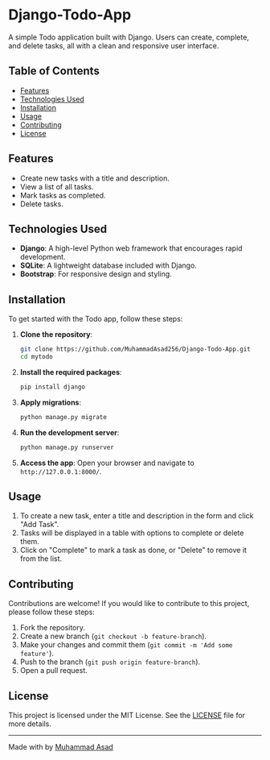 # Django-Todo-App

A simple Todo application built with Django. Users can create, complete, and delete tasks, all with a clean and responsive user interface.

## Table of Contents

- [Features](#features)
- [Technologies Used](#technologies-used)
- [Installation](#installation)
- [Usage](#usage)
- [Contributing](#contributing)
- [License](#license)

## Features

- Create new tasks with a title and description.
- View a list of all tasks.
- Mark tasks as completed.
- Delete tasks.

## Technologies Used

- **Django**: A high-level Python web framework that encourages rapid development.
- **SQLite**: A lightweight database included with Django.
- **Bootstrap**: For responsive design and styling.

## Installation

To get started with the Todo app, follow these steps:

1. **Clone the repository**:
    ```bash
    git clone https://github.com/MuhammadAsad256/Django-Todo-App.git
    cd mytodo
    ```

2. **Install the required packages**:
    ```bash
    pip install django
    ```

3. **Apply migrations**:
    ```bash
    python manage.py migrate
    ```

4. **Run the development server**:
    ```bash
    python manage.py runserver
    ```

5. **Access the app**: Open your browser and navigate to `http://127.0.0.1:8000/`.

## Usage

1. To create a new task, enter a title and description in the form and click "Add Task".
2. Tasks will be displayed in a table with options to complete or delete them.
3. Click on "Complete" to mark a task as done, or "Delete" to remove it from the list.

## Contributing

Contributions are welcome! If you would like to contribute to this project, please follow these steps:

1. Fork the repository.
2. Create a new branch (`git checkout -b feature-branch`).
3. Make your changes and commit them (`git commit -m 'Add some feature'`).
4. Push to the branch (`git push origin feature-branch`).
5. Open a pull request.

## License

This project is licensed under the MIT License. See the [LICENSE](LICENSE) file for more details.

---

Made with by [Muhammad Asad](https://github.com/MuhammadAsad256)

